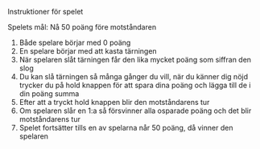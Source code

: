 Instruktioner för spelet

Spelets mål: Nå 50 poäng före motståndaren

1. Både spelare börjar med 0 poäng
2. En spelare börjar med att kasta tärningen
3. När spelaren slåt tärningen får den lika mycket poäng som siffran den slog
4. Du kan slå tärningen så många gånger du vill, när du känner dig nöjd trycker du på hold knappen för att spara dina poäng och lägga till de i din poäng summa
5. Efter att a tryckt hold knappen blir den motståndarens tur 
6. Om spelaren slår en 1:a så försvinner alla osparade poäng och det blir motståndarens tur
7. Spelet fortsätter tills en av spelarna når 50 poäng, då vinner den spelaren
